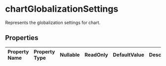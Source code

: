 # **chartGlobalizationSettings**

Represents the globalization settings for chart.  

## **Properties**

| Property Name | Property Type | Nullable |  ReadOnly | DefaultValue | Description | 
| :- | :- | :- |:- |  :- | :- |

